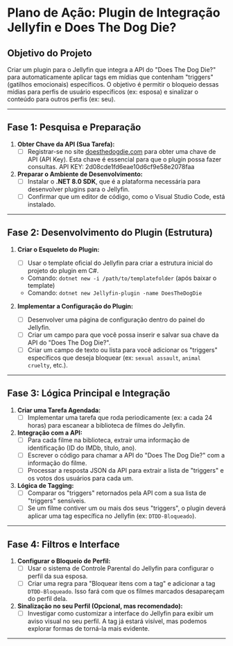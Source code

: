 # Plano de Ação: Plugin de Integração Jellyfin e Does The Dog Die?

## Objetivo do Projeto

Criar um plugin para o Jellyfin que integra a API do "Does The Dog Die?" para automaticamente aplicar tags em mídias que contenham "triggers" (gatilhos emocionais) específicos. O objetivo é permitir o bloqueio dessas mídias para perfis de usuário específicos (ex: esposa) e sinalizar o conteúdo para outros perfis (ex: seu).

---

## Fase 1: Pesquisa e Preparação

1.  **Obter Chave da API (Sua Tarefa):**
    *   [ ] Registrar-se no site [doesthedogdie.com](https://www.doesthedogdie.com) para obter uma chave de API (API Key). Esta chave é essencial para que o plugin possa fazer consultas.
API KEY: 2d08cde1fd6eae10d6cf9e58e2078faa
2.  **Preparar o Ambiente de Desenvolvimento:**
    *   [ ] Instalar o **.NET 8.0 SDK**, que é a plataforma necessária para desenvolver plugins para o Jellyfin.
    *   [ ] Confirmar que um editor de código, como o Visual Studio Code, está instalado.

---

## Fase 2: Desenvolvimento do Plugin (Estrutura)

1.  **Criar o Esqueleto do Plugin:**
    *   [ ] Usar o template oficial do Jellyfin para criar a estrutura inicial do projeto do plugin em C#.
    *   Comando: `dotnet new -i /path/to/templatefolder` (após baixar o template)
    *   Comando: `dotnet new Jellyfin-plugin -name DoesTheDogDie`

2.  **Implementar a Configuração do Plugin:**
    *   [ ] Desenvolver uma página de configuração dentro do painel do Jellyfin.
    *   [ ] Criar um campo para que você possa inserir e salvar sua chave da API do "Does The Dog Die?".
    *   [ ] Criar um campo de texto ou lista para você adicionar os "triggers" específicos que deseja bloquear (ex: `sexual assault`, `animal cruelty`, etc.).

---

## Fase 3: Lógica Principal e Integração

1.  **Criar uma Tarefa Agendada:**
    *   [ ] Implementar uma tarefa que roda periodicamente (ex: a cada 24 horas) para escanear a biblioteca de filmes do Jellyfin.

2.  **Integração com a API:**
    *   [ ] Para cada filme na biblioteca, extrair uma informação de identificação (ID do IMDb, título, ano).
    *   [ ] Escrever o código para chamar a API do "Does The Dog Die?" com a informação do filme.
    *   [ ] Processar a resposta JSON da API para extrair a lista de "triggers" e os votos dos usuários para cada um.

3.  **Lógica de Tagging:**
    *   [ ] Comparar os "triggers" retornados pela API com a sua lista de "triggers" sensíveis.
    *   [ ] Se um filme contiver um ou mais dos seus "triggers", o plugin deverá aplicar uma tag específica no Jellyfin (ex: `DTDD-Bloqueado`).

---

## Fase 4: Filtros e Interface

1.  **Configurar o Bloqueio de Perfil:**
    *   [ ] Usar o sistema de Controle Parental do Jellyfin para configurar o perfil da sua esposa.
    *   [ ] Criar uma regra para "Bloquear itens com a tag" e adicionar a tag `DTDD-Bloqueado`. Isso fará com que os filmes marcados desapareçam do perfil dela.

2.  **Sinalização no seu Perfil (Opcional, mas recomendado):**
    *   [ ] Investigar como customizar a interface do Jellyfin para exibir um aviso visual no seu perfil. A tag já estará visível, mas podemos explorar formas de torná-la mais evidente.

---

